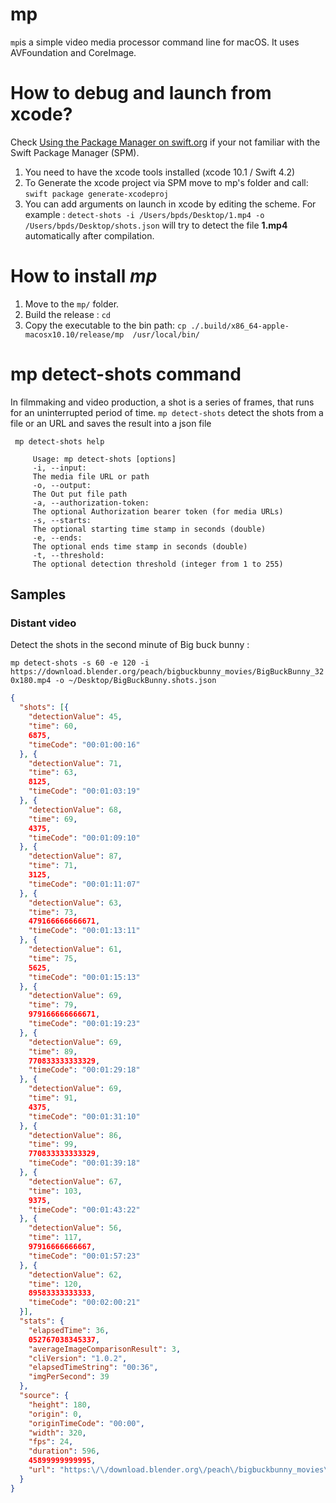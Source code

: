 # mp

`mp`is a simple video media processor command line for macOS. It uses AVFoundation and CoreImage. 

# How to debug and launch from xcode?

Check [Using the Package Manager on swift.org](https://swift.org/getting-started/#using-the-package-manager) if your not familiar with the Swift Package Manager (SPM).

1. You need to have the xcode tools installed (xcode 10.1 / Swift 4.2)
2. To Generate the xcode project  via SPM move to mp's folder and call: `swift package generate-xcodeproj` 
3. You can add arguments on launch in xcode by editing the scheme. For example : `detect-shots -i /Users/bpds/Desktop/1.mp4 -o /Users/bpds/Desktop/shots.json` will try to detect the file **1.mp4** automatically after compilation.  

# How to install *mp*

1. Move to the `mp/` folder.
2. Build the release :  `cd `
3. Copy the executable to the bin path: `cp ./.build/x86_64-apple-macosx10.10/release/mp  /usr/local/bin/`


# mp detect-shots command

In filmmaking and video production, a shot is a series of frames, that runs for an uninterrupted period of time. `mp detect-shots` detect the shots from a file or an URL and saves the result into a json file 

` mp detect-shots help`


```
     Usage: mp detect-shots [options]
     -i, --input:
     The media file URL or path
     -o, --output:
     The Out put file path
     -a, --authorization-token:
     The optional Authorization bearer token (for media URLs)
     -s, --starts:
     The optional starting time stamp in seconds (double)
     -e, --ends:
     The optional ends time stamp in seconds (double)
     -t, --threshold:
     The optional detection threshold (integer from 1 to 255)
```


## Samples

### Distant video 

Detect the shots in the second minute of Big buck bunny :

`mp detect-shots -s 60 -e 120 -i https://download.blender.org/peach/bigbuckbunny_movies/BigBuckBunny_320x180.mp4 -o ~/Desktop/BigBuckBunny.shots.json`


```json
{
  "shots": [{
    "detectionValue": 45,
    "time": 60,
    6875,
    "timeCode": "00:01:00:16"
  }, {
    "detectionValue": 71,
    "time": 63,
    8125,
    "timeCode": "00:01:03:19"
  }, {
    "detectionValue": 68,
    "time": 69,
    4375,
    "timeCode": "00:01:09:10"
  }, {
    "detectionValue": 87,
    "time": 71,
    3125,
    "timeCode": "00:01:11:07"
  }, {
    "detectionValue": 63,
    "time": 73,
    479166666666671,
    "timeCode": "00:01:13:11"
  }, {
    "detectionValue": 61,
    "time": 75,
    5625,
    "timeCode": "00:01:15:13"
  }, {
    "detectionValue": 69,
    "time": 79,
    979166666666671,
    "timeCode": "00:01:19:23"
  }, {
    "detectionValue": 69,
    "time": 89,
    770833333333329,
    "timeCode": "00:01:29:18"
  }, {
    "detectionValue": 69,
    "time": 91,
    4375,
    "timeCode": "00:01:31:10"
  }, {
    "detectionValue": 86,
    "time": 99,
    770833333333329,
    "timeCode": "00:01:39:18"
  }, {
    "detectionValue": 67,
    "time": 103,
    9375,
    "timeCode": "00:01:43:22"
  }, {
    "detectionValue": 56,
    "time": 117,
    97916666666667,
    "timeCode": "00:01:57:23"
  }, {
    "detectionValue": 62,
    "time": 120,
    89583333333333,
    "timeCode": "00:02:00:21"
  }],
  "stats": {
    "elapsedTime": 36,
    052767038345337,
    "averageImageComparisonResult": 3,
    "cliVersion": "1.0.2",
    "elapsedTimeString": "00:36",
    "imgPerSecond": 39
  },
  "source": {
    "height": 180,
    "origin": 0,
    "originTimeCode": "00:00",
    "width": 320,
    "fps": 24,
    "duration": 596,
    45899999999995,
    "url": "https:\/\/download.blender.org\/peach\/bigbuckbunny_movies\/BigBuckBunny_320x180.mp4"
  }
}
```


